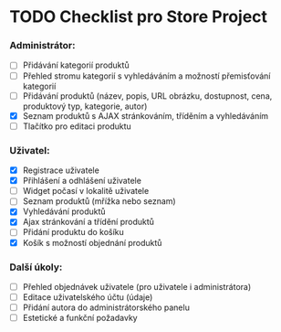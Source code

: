 # TODO Checklist pro Store Project

### Administrátor:
- [ ] Přidávání kategorií produktů
- [ ] Přehled stromu kategorií s vyhledáváním a možností přemisťování kategorií
- [ ] Přidávání produktů (název, popis, URL obrázku, dostupnost, cena, produktový typ, kategorie, autor)
- [x] Seznam produktů s AJAX stránkováním, tříděním a vyhledáváním
- [ ] Tlačítko pro editaci produktu

### Uživatel:
- [x] Registrace uživatele
- [x] Přihlášení a odhlášení uživatele
- [ ] Widget počasí v lokalitě uživatele
- [ ] Seznam produktů (mřížka nebo seznam)
- [x] Vyhledávání produktů
- [x] Ajax stránkování a třídění produktů
- [ ] Přidání produktu do košíku
- [x] Košík s možností objednání produktů

### Další úkoly:
- [ ] Přehled objednávek uživatele (pro uživatele i administrátora)
- [ ] Editace uživatelského účtu (údaje)
- [ ] Přidání autora do administrátorského panelu
- [ ] Estetické a funkční požadavky
